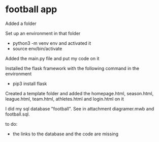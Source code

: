 # football app

Added a folder

Set up an environment in that folder 
  - python3 -m venv env
and activated it 
  - source env/bin/activate

Added the main.py file and put my code on it

Installed the flask framework with the following command in the environment

  - pip3 install flask 

Created a template folder and added the homepage.html, season.html, league.html, team.html, athletes.html and login.html on it

I did my sql database "football". See in attachment diagramer.mwb and football.sql.

to do:
- the links to the database and the code are missing
